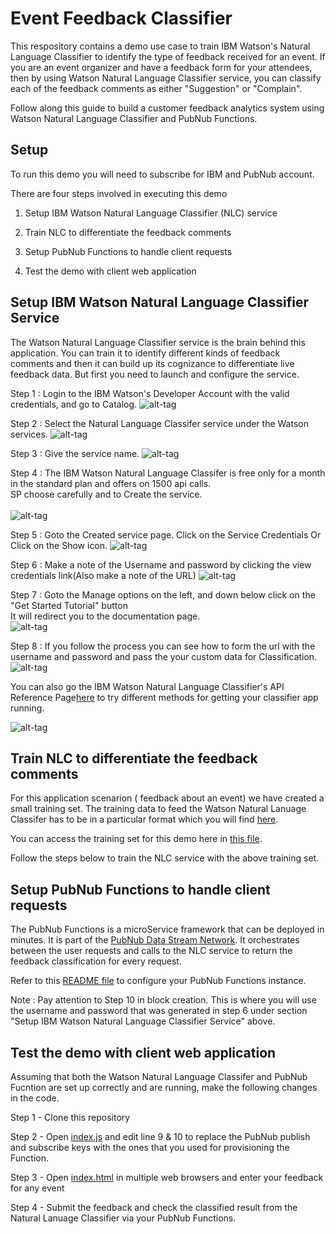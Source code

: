 # Event Feedback Classifier

This respository contains a demo use case to train IBM Watson's Natural Language Classifier to identify the type of feedback received for an event. If you are an event organizer and have a feedback form for your attendees, then by using Watson Natural Language Classifier service, you can classify each of the feedback comments as either "Suggestion" or "Complain". 

Follow along this guide to build a customer feedback analytics system using Watson Natural Language Classifier and PubNub Functions.

## Setup

To run this demo you will need to subscribe for IBM and PubNub account.

There are four steps involved in executing this demo

1. Setup IBM Watson Natural Language Classifier (NLC) service

2. Train NLC to differentiate the feedback comments

3. Setup PubNub Functions to handle client requests

4. Test the demo with client web application

## Setup IBM Watson Natural Language Classifier Service

The Watson Natural Language Classifier service is the brain behind this application. You can train it to identify different kinds of feedback comments and then it can build up its cognizance to differentiate live feedback data. But first you need to launch and configure the service.  

Step 1 : Login to the IBM Watson's Developer Account with the valid credentials, and go to Catalog.
        ![alt-tag](https://github.com/shyampurk/eventFeedbackClassifier/blob/master/screenshots/watson_classifier/watsonAPIstep1.png)
        
Step 2 : Select the Natural Language Classifer service under the Watson services.
        ![alt-tag](https://github.com/shyampurk/eventFeedbackClassifier/blob/master/screenshots/watson_classifier/watsonAPIstep2.png)

Step 3 : Give the service name.
        ![alt-tag](https://github.com/shyampurk/eventFeedbackClassifier/blob/master/screenshots/watson_classifier/watsonAPIstep3.png)

Step 4 : The IBM Watson Natural Language Classifer is free only for a month in the standard plan and offers on 1500 api calls.<br> SP choose carefully and
        to Create the service.      
        <br>![alt-tag](https://github.com/shyampurk/eventFeedbackClassifier/blob/master/screenshots/watson_classifier/watsonAPIstep3A.png)

Step 5 : Goto the Created service page. Click on the Service Credentials Or Click on the Show icon.
        ![alt-tag](https://github.com/shyampurk/eventFeedbackClassifier/blob/master/screenshots/watson_classifier/watsonAPIstep3B.png)
        

Step 6 : Make a note of the Username and password by clicking the view credentials link(Also make a note of the URL) 
        ![alt-tag](https://github.com/shyampurk/eventFeedbackClassifier/blob/master/screenshots/watson_classifier/watsonAPIstep7.png)

Step 7 : Goto the Manage options on the left, and down below click on the "Get Started Tutorial" button<br>
        It will redirect you to the documentation page.      
        ![alt-tag](https://github.com/shyampurk/eventFeedbackClassifier/blob/master/screenshots/watson_classifier/watsonAPIstep4.png)

Step 8 : If you follow the process you can see how to form the url with the<br>
        username and password and pass the your custom data for Classification.        
        ![alt-tag](https://github.com/shyampurk/eventFeedbackClassifier/blob/master/screenshots/watson_classifier/watsonAPIstep4A.png)

You can also go the IBM Watson Natural Language Classifier's API Reference Page[here](https://www.ibm.com/watson/developercloud/natural-language-classifier/api/v1/?curl#explorer) to try different methods for getting your classifier app running.

![alt-tag](https://github.com/shyampurk/eventFeedbackClassifier/blob/master/screenshots/watson_classifier/watsonAPIstep9.png)


## Train NLC to differentiate the feedback comments

For this application scenarion ( feedback about an event) we have created a small training set. The training data to feed the Watson Natural Lanuage Classifer has to be in a particular format which you will find [here](https://console.bluemix.net/docs/services/natural-language-classifier/using-your-data.html#using-your-own-data). 

You can access the training set for this demo here in [this file](trainingData/nlcWatson.csv).

Follow the steps below to train the NLC service with the above training set.


## Setup PubNub Functions to handle client requests

The PubNub Functions is a microService framework that can be deployed in minutes. It is part of the [PubNub Data Stream Network](http://www.pubnub.com). It orchestrates between the user requests and calls to the NLC service to return the feedback classification for every request.

Refer to this [README file](functions/README.md) to configure your PubNub Functions instance. 

Note : Pay attention to Step 10 in block creation. This is where you will use the username and password that was generated in step 6 under section "Setup IBM Watson Natural Language Classifier Service" above.


## Test the demo with client web application

Assuming that both the Watson Natural Language Classifer and PubNub Fucntion are set up correctly and are running, make the following changes in the code.

Step 1 - Clone this repository 

Step 2 - Open [index.js](frontEnd/index.js) and edit line 9 & 10 to replace the PubNub publish and subscribe keys with the ones that you used for provisioning the Function.

Step 3 - Open [index.html](frontEnd/index.html) in multiple web browsers and enter your feedback for any event 

Step 4 - Submit the feedback and check the classified result from the Natural Lanuage Classifier via your PubNub Functions. 


